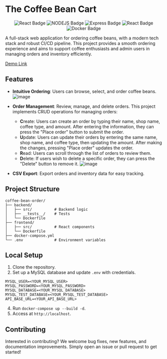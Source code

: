 # The Coffee Bean Cart

<p align="center">
  <img src="https://img.shields.io/badge/REACT->=18.3.1-lightgreen?style=for-the-badge" alt="React Badge" />
  <img src="https://img.shields.io/badge/NODEJS->=20.18.0-green?style=for-the-badge" alt="NODEJS Badge" />
  <img src="https://img.shields.io/badge/EXPRESS->=4.21.1-orange?style=for-the-badge" alt="Express Badge" />
  <img src="https://img.shields.io/badge/MYSQL-8.0.17-lightblue?style=for-the-badge" alt="React Badge" />
  <img src="https://img.shields.io/badge/DOCKER->=27.3.1-blue?style=for-the-badge" alt="Docker Badge" />
</p>
A full-stack web application for ordering coffee beans, with a modern tech stack and robust CI/CD pipeline. This project provides a smooth ordering experience and aims to support coffee enthusiasts and admin users in managing orders and inventory efficiently.

[Demo Link](https://coffeecart-frontend.onrender.com/)

## Features

- **Intuitive Ordering**: Users can browse, select, and order coffee beans.  
  ![image](https://github.com/user-attachments/assets/02c1d619-c770-4430-9446-b3c62b586360)


- **Order Management**: Review, manage, and delete orders.
  This project implements CRUD operations for managing orders:
    - **C**reate: Users can create an order by typing their name, shop name, coffee type, and amount. After entering the information, they can press the "Place order" button to submit the order.
    - **U**pdate: Users can update their orders by entering the same name, shop name, and coffee type, then updating the amount. After making the changes, pressing "Place order" updates the order.
    - **R**ead: Users can scroll through the list of orders to review them.
    - **D**elete: If users wish to delete a specific order, they can press the "Delete" button to remove it.
  ![image](https://github.com/user-attachments/assets/d9613f23-3842-4a21-82da-9adade0ae3ac)

- **CSV Export**: Export orders and inventory data for easy tracking.


## Project Structure

```
coffee-bean-order/
├── backend/
│   ├── src/          # Backend logic
│   ├── __tests__/    # Tests
│   └── Dockerfile
├── frontend/
│   ├── src/          # React components
│   └── Dockerfile
├── docker-compose.yml
└── .env              # Environment variables
```

## Local Setup

1. Clone the repository.
2. Set up a MySQL database and update `.env` with credentials.
  ```
  MYSQL_USER=<YOUR_MYSQL_USER>
  MYSQL_PASSWORD=<YOUR_MYSQL_PASSWORD>
  MYSQL_DATABASE=<YOUR_MYSQL_DATABASE>
  MYSQL_TEST_DATABASE=<YOUR_MYSQL_TEST_DATABASE>
  API_BASE_URL=<YOUR_API_BASE_URL>
  ```
4. Run `docker-compose up --build -d`.
5. Access at `http://localhost`.

## Contributing

Interested in contributing? We welcome bug fixes, new features, and documentation improvements. Simply open an issue or pull request to get started!
